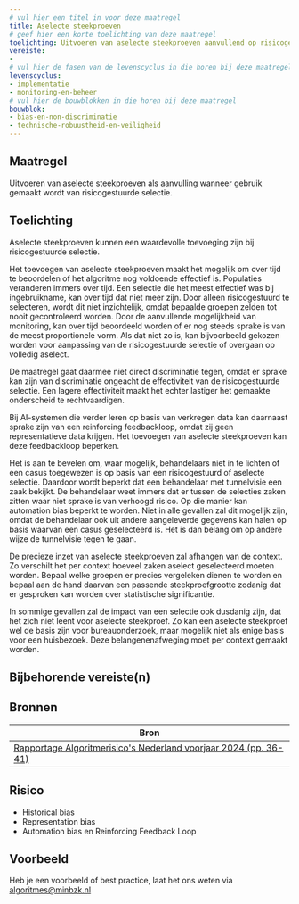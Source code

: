 ```yaml
---
# vul hier een titel in voor deze maatregel
title: Aselecte steekproeven
# geef hier een korte toelichting van deze maatregel
toelichting: Uitvoeren van aselecte steekproeven aanvullend op risicogestuurde selectie
vereiste:
- 
# vul hier de fasen van de levenscyclus in die horen bij deze maatregel
levenscyclus:
- implementatie
- monitoring-en-beheer
# vul hier de bouwblokken in die horen bij deze maatregel
bouwblok: 
- bias-en-non-discriminatie
- technische-robuustheid-en-veiligheid
---
```


<!-- Let op! onderstaande regel met 'tags' niet weghalen! Deze maakt automatisch de knopjes op basis van de metadata  -->
<!-- tags -->

## Maatregel
Uitvoeren van aselecte steekproeven als aanvulling wanneer gebruik gemaakt wordt van risicogestuurde selectie.

## Toelichting 
<!-- Geef hier een toelichting van deze maatregel -->
Aselecte steekproeven kunnen een waardevolle toevoeging zijn bij risicogestuurde selectie.

Het toevoegen van aselecte steekproeven maakt het mogelijk om over tijd te beoordelen of het algoritme nog voldoende effectief is.
Populaties veranderen immers over tijd. Een selectie die het meest effectief was bij ingebruikname, kan over tijd dat niet meer zijn.
Door alleen risicogestuurd te selecteren, wordt dit niet inzichtelijk, omdat bepaalde groepen zelden tot nooit gecontroleerd worden.
Door de aanvullende mogelijkheid van monitoring, kan over tijd beoordeeld worden of er nog steeds sprake is van de meest proportionele vorm.
Als dat niet zo is, kan bijvoorbeeld gekozen worden voor aanpassing van de risicogestuurde selectie of overgaan op volledig aselect.

De maatregel gaat daarmee niet direct discriminatie tegen, omdat er sprake kan zijn van discriminatie ongeacht de effectiviteit van de risicogestuurde selectie.
Een lagere effectiviteit maakt het echter lastiger het gemaakte onderscheid te rechtvaardigen.

Bij AI-systemen die verder leren op basis van verkregen data kan daarnaast sprake zijn van een reinforcing feedbackloop, omdat zij geen representatieve data krijgen.
Het toevoegen van aselecte steekproeven kan deze feedbackloop beperken.

Het is aan te bevelen om, waar mogelijk, behandelaars niet in te lichten of een casus toegewezen is op basis van een risicogestuurd of aselecte selectie.
Daardoor wordt beperkt dat een behandelaar met tunnelvisie een zaak bekijkt.
De behandelaar weet immers dat er tussen de selecties zaken zitten waar niet sprake is van verhoogd risico.
Op die manier kan automation bias beperkt te worden.
Niet in alle gevallen zal dit mogelijk zijn, omdat de behandelaar ook uit andere aangeleverde gegevens kan halen op basis waarvan een casus geselecteerd is.
Het is dan belang om op andere wijze de tunnelvisie tegen te gaan.

De precieze inzet van aselecte steekproeven zal afhangen van de context.
Zo verschilt het per context hoeveel zaken aselect geselecteerd moeten worden.
Bepaal welke groepen er precies vergeleken dienen te worden en bepaal aan de hand daarvan een passende steekproefgrootte zodanig dat er gesproken kan worden over statistische significantie. 

In sommige gevallen zal de impact van een selectie ook dusdanig zijn, dat het zich niet leent voor aselecte steekproef.
Zo kan een aselecte steekproef wel de basis zijn voor bureauonderzoek, maar mogelijk niet als enige basis voor een huisbezoek.
Deze belangenenafweging moet per context gemaakt worden.

## Bijbehorende vereiste(n)
<!-- Hier volgt een lijst met vereisten op basis van de in de metadata ingevulde vereiste -->

<!-- Let op! onderstaande regel met 'list_vereisten_on_maatregelen_page' niet weghalen! Deze maakt automatisch een lijst van bijbehorende verseisten op basis van de metadata  -->
<!-- list_vereisten_on_maatregelen_page -->

## Bronnen 
<!-- Vul hier de relevante bronnen in voor deze maatregel -->

| Bron                        |
|-----------------------------|
|[Rapportage Algoritmerisico's Nederland voorjaar 2024 (pp. 36-41)](https://www.autoriteitpersoonsgegevens.nl/documenten/rapportage-ai-algoritmerisicos-nederland-ran-voorjaar-2024)|


## Risico 
<!-- vul hier het specifieke risico in dat kan worden gemitigeerd met behulp van deze maatregel -->
* Historical bias
* Representation bias
* Automation bias en Reinforcing Feedback Loop

## Voorbeeld
<!-- Voeg hier een voorbeeld toe, door er bijvoorbeeld naar te verwijzen -->

Heb je een voorbeeld of best practice, laat het ons weten via [algoritmes@minbzk.nl](mailto:algoritmes@minbzk.nl)


